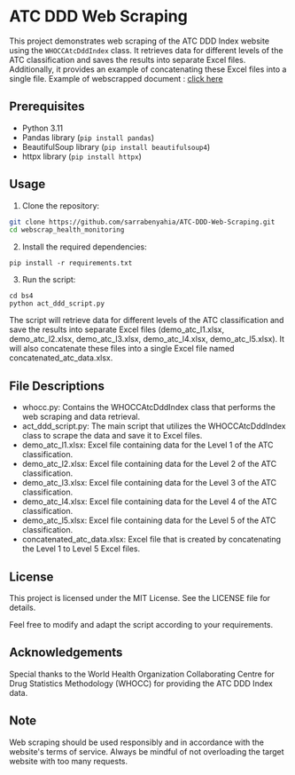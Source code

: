 # ATC DDD Web Scraping

This project demonstrates web scraping of the ATC DDD Index website using the `WHOCCAtcDddIndex` class. It retrieves data for different levels of the ATC classification and saves the results into separate Excel files. Additionally, it provides an example of concatenating these Excel files into a single file.
Example of webscrapped document : [click here](https://docs.google.com/spreadsheets/d/1RE7a83teynha3RfWXmQJroAWBkS9KM7B/edit?usp=sharing&ouid=104308617428381034686&rtpof=true&sd=true)

## Prerequisites

- Python 3.11
- Pandas library (`pip install pandas`)
- BeautifulSoup library (`pip install beautifulsoup4`)
- httpx library (`pip install httpx`)

## Usage

1. Clone the repository:

````bash
git clone https://github.com/sarrabenyahia/ATC-DDD-Web-Scraping.git
cd webscrap_health_monitoring
````

2. Install the required dependencies:
````
pip install -r requirements.txt
````

3. Run the script:

````
cd bs4
python act_ddd_script.py
````

The script will retrieve data for different levels of the ATC classification and save the results into separate Excel files (demo_atc_l1.xlsx, demo_atc_l2.xlsx, demo_atc_l3.xlsx, demo_atc_l4.xlsx, demo_atc_l5.xlsx). It will also concatenate these files into a single Excel file named concatenated_atc_data.xlsx.

## File Descriptions
- whocc.py: Contains the WHOCCAtcDddIndex class that performs the web scraping and data retrieval.
- act_ddd_script.py: The main script that utilizes the WHOCCAtcDddIndex class to scrape the data and save it to Excel files.
- demo_atc_l1.xlsx: Excel file containing data for the Level 1 of the ATC classification.
- demo_atc_l2.xlsx: Excel file containing data for the Level 2 of the ATC classification.
- demo_atc_l3.xlsx: Excel file containing data for the Level 3 of the ATC classification.
- demo_atc_l4.xlsx: Excel file containing data for the Level 4 of the ATC classification.
- demo_atc_l5.xlsx: Excel file containing data for the Level 5 of the ATC classification.
- concatenated_atc_data.xlsx: Excel file that is created by concatenating the Level 1 to Level 5 Excel files.

## License
This project is licensed under the MIT License. See the LICENSE file for details.

Feel free to modify and adapt the script according to your requirements.

## Acknowledgements
Special thanks to the World Health Organization Collaborating Centre for Drug Statistics Methodology (WHOCC) for providing the ATC DDD Index data.

## Note
Web scraping should be used responsibly and in accordance with the website's terms of service. Always be mindful of not overloading the target website with too many requests.


